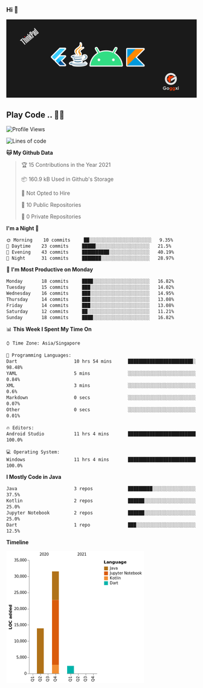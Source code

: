 ### Hi 👋
<img src="https://github.com/Goggxi/goggxi/blob/main/bg.jpg?raw=true" alt="banner"><br />

## Play Code .. 💬🚀

<!--START_SECTION:waka-->
![Profile Views](http://img.shields.io/badge/Profile%20Views-10-blue)

![Lines of code](https://img.shields.io/badge/From%20Hello%20World%20I%27ve%20Written-47815%20lines%20of%20code-blue)

**🐱 My Github Data** 

> 🏆 15 Contributions in the Year 2021
 > 
> 📦 160.9 kB Used in Github's Storage 
 > 
> 🚫 Not Opted to Hire
 > 
> 📜 10 Public Repositories 
 > 
> 🔑 0 Private Repositories  
 > 
**I'm a Night 🦉** 

```text
🌞 Morning    10 commits     ██░░░░░░░░░░░░░░░░░░░░░░░   9.35% 
🌆 Daytime    23 commits     █████░░░░░░░░░░░░░░░░░░░░   21.5% 
🌃 Evening    43 commits     ██████████░░░░░░░░░░░░░░░   40.19% 
🌙 Night      31 commits     ███████░░░░░░░░░░░░░░░░░░   28.97%

```
📅 **I'm Most Productive on Monday** 

```text
Monday       18 commits     ████░░░░░░░░░░░░░░░░░░░░░   16.82% 
Tuesday      15 commits     ███░░░░░░░░░░░░░░░░░░░░░░   14.02% 
Wednesday    16 commits     ███░░░░░░░░░░░░░░░░░░░░░░   14.95% 
Thursday     14 commits     ███░░░░░░░░░░░░░░░░░░░░░░   13.08% 
Friday       14 commits     ███░░░░░░░░░░░░░░░░░░░░░░   13.08% 
Saturday     12 commits     ██░░░░░░░░░░░░░░░░░░░░░░░   11.21% 
Sunday       18 commits     ████░░░░░░░░░░░░░░░░░░░░░   16.82%

```


📊 **This Week I Spent My Time On** 

```text
⌚︎ Time Zone: Asia/Singapore

💬 Programming Languages: 
Dart                     10 hrs 54 mins      ████████████████████████░   98.48% 
YAML                     5 mins              ░░░░░░░░░░░░░░░░░░░░░░░░░   0.84% 
XML                      3 mins              ░░░░░░░░░░░░░░░░░░░░░░░░░   0.6% 
Markdown                 0 secs              ░░░░░░░░░░░░░░░░░░░░░░░░░   0.07% 
Other                    0 secs              ░░░░░░░░░░░░░░░░░░░░░░░░░   0.01%

🔥 Editors: 
Android Studio           11 hrs 4 mins       █████████████████████████   100.0%

💻 Operating System: 
Windows                  11 hrs 4 mins       █████████████████████████   100.0%

```

**I Mostly Code in Java** 

```text
Java                     3 repos             █████████░░░░░░░░░░░░░░░░   37.5% 
Kotlin                   2 repos             ██████░░░░░░░░░░░░░░░░░░░   25.0% 
Jupyter Notebook         2 repos             ██████░░░░░░░░░░░░░░░░░░░   25.0% 
Dart                     1 repo              ███░░░░░░░░░░░░░░░░░░░░░░   12.5%

```


**Timeline**

![Chart not found](https://raw.githubusercontent.com/Goggxi/Goggxi/main/charts/bar_graph.png) 


<!--END_SECTION:waka-->
